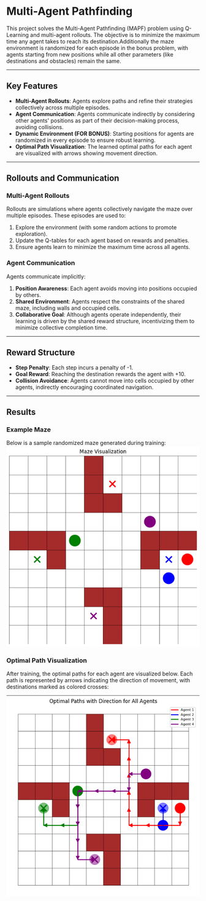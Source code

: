 # Multi-Agent Pathfinding

This project solves the Multi-Agent Pathfinding (MAPF) problem using Q-Learning and multi-agent rollouts. The objective is to minimize the maximum time any agent takes to reach its destination.Additionally the maze environment is randomized for each episode in the bonus problem, with agents starting from new positions while all other parameters (like destinations and obstacles) remain the same.

---

## Key Features

- **Multi-Agent Rollouts**: Agents explore paths and refine their strategies collectively across multiple episodes.
- **Agent Communication**: Agents communicate indirectly by considering other agents' positions as part of their decision-making process, avoiding collisions.
- **Dynamic Environment (FOR BONUS)**: Starting positions for agents are randomized in every episode to ensure robust learning.
- **Optimal Path Visualization**: The learned optimal paths for each agent are visualized with arrows showing movement direction.

---

## Rollouts and Communication

### **Multi-Agent Rollouts**
Rollouts are simulations where agents collectively navigate the maze over multiple episodes. These episodes are used to:
1. Explore the environment (with some random actions to promote exploration).
2. Update the Q-tables for each agent based on rewards and penalties.
3. Ensure agents learn to minimize the maximum time across all agents.

### **Agent Communication**
Agents communicate implicitly:
1. **Position Awareness**: Each agent avoids moving into positions occupied by others.
2. **Shared Environment**: Agents respect the constraints of the shared maze, including walls and occupied cells.
3. **Collaborative Goal**: Although agents operate independently, their learning is driven by the shared reward structure, incentivizing them to minimize collective completion time.

---

## Reward Structure

- **Step Penalty**: Each step incurs a penalty of -1.
- **Goal Reward**: Reaching the destination rewards the agent with +10.
- **Collision Avoidance**: Agents cannot move into cells occupied by other agents, indirectly encouraging coordinated navigation.

---

## Results

### Example Maze
Below is a sample randomized maze generated during training:
![Maze](images/maze.png)

### Optimal Path Visualization
After training, the optimal paths for each agent are visualized below. Each path is represented by arrows indicating the direction of movement, with destinations marked as colored crosses:

![Optimal Paths](images/optimal_path.png)
